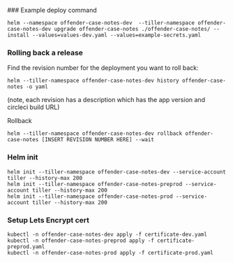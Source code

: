 
### Example deploy command
```
helm --namespace offender-case-notes-dev  --tiller-namespace offender-case-notes-dev upgrade offender-case-notes ./offender-case-notes/ --install --values=values-dev.yaml --values=example-secrets.yaml
```

### Rolling back a release
Find the revision number for the deployment you want to roll back:
```
helm --tiller-namespace offender-case-notes-dev history offender-case-notes -o yaml
```
(note, each revision has a description which has the app version and circleci build URL)

Rollback
```
helm --tiller-namespace offender-case-notes-dev rollback offender-case-notes [INSERT REVISION NUMBER HERE] --wait
```

### Helm init

```
helm init --tiller-namespace offender-case-notes-dev --service-account tiller --history-max 200
helm init --tiller-namespace offender-case-notes-preprod --service-account tiller --history-max 200
helm init --tiller-namespace offender-case-notes-prod --service-account tiller --history-max 200
```

### Setup Lets Encrypt cert

```
kubectl -n offender-case-notes-dev apply -f certificate-dev.yaml
kubectl -n offender-case-notes-preprod apply -f certificate-preprod.yaml
kubectl -n offender-case-notes-prod apply -f certificate-prod.yaml
```

